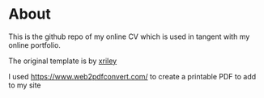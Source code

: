 # About

This is the github repo of my online CV which is used in tangent with my online portfolio.

The original template is by [xriley](https://github.com/xriley/Orbit-Theme)

I used https://www.web2pdfconvert.com/ to create a printable PDF to add to my site